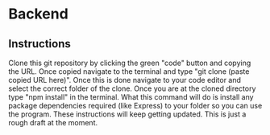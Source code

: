 # Backend

## Instructions 
Clone this git repository by clicking the green "code" button and copying the URL. Once copied navigate to the terminal and type "git clone (paste copied URL here)". Once this is done navigate to your code editor and select the correct folder of the clone. Once you are at the cloned directory type "npm install" in the terminal. What this command will do is install any package dependencies required (like Express) to your folder so you can use the program. These instructions will keep getting updated. This is just a rough draft at the moment.